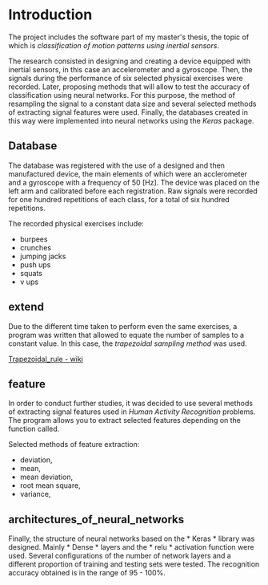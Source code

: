 # Introduction

The project includes the software part of my master's thesis, the topic of which is *classification of motion patterns using inertial sensors*.

The research consisted in designing and creating a device equipped with inertial sensors, in this case an accelerometer and a gyroscope. Then, the signals during the performance of six selected physical exercises were recorded. Later, proposing methods that will allow to test the accuracy of classification using neural networks. For this purpose, the method of resampling the signal to a constant data size and several selected methods of extracting signal features were used. Finally, the databases created in this way were implemented into neural networks using the *Keras* package.

## Database

The database was registered with the use of a designed and then manufactured device, the main elements of which were an acclerometer and a gyroscope with a frequency of 50 [Hz]. The device was placed on the left arm and calibrated before each registration. Raw signals were recorded for one hundred repetitions of each class, for a total of six hundred repetitions.

The recorded physical exercises include:
* burpees
* crunches
* jumping jacks
* push ups
* squats
* v ups

## extend

Due to the different time taken to perform even the same exercises, a program was written that allowed to equate the number of samples to a constant value. In this case, the *trapezoidal sampling method* was used.

[Trapezoidal_rule - wiki](https://en.wikipedia.org/wiki/Trapezoidal_rule)

## feature

In order to conduct further studies, it was decided to use several methods of extracting signal features used in *Human Activity Recognition* problems. The program allows you to extract selected features depending on the function called.

Selected methods of feature extraction:
* deviation,
* mean,
* mean deviation,
* root mean square,
* variance,

## architectures_of_neural_networks

Finally, the structure of neural networks based on the * Keras * library was designed.
Mainly * Dense * layers and the * relu * activation function were used.
Several configurations of the number of network layers and a different proportion of training and testing sets were tested.
The recognition accuracy obtained is in the range of 95 - 100%.